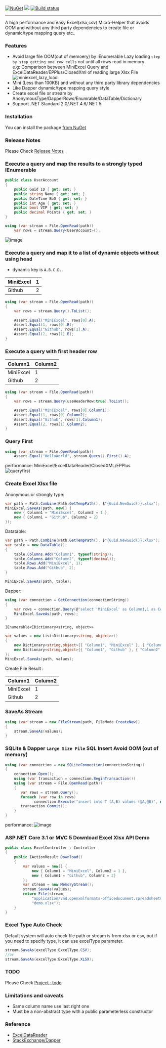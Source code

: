 [![NuGet](https://img.shields.io/nuget/v/MiniExcel.svg)](https://www.nuget.org/packages/MiniExcel)  [![](https://img.shields.io/nuget/dt/MiniExcel.svg)](https://www.nuget.org/packages/MiniExcel)  [![Build status](https://ci.appveyor.com/api/projects/status/b2vustrwsuqx45f4/branch/master?svg=true)](https://ci.appveyor.com/project/shps951023/miniexcel/branch/master)

---

A high performance and easy Excel(xlsx,csv) Micro-Helper that avoids OOM and without any third party dependencies to create file or dynamic/type mapping query etc..

### Features
- Avoid large file OOM(out of memoery) by IEnumerable Lazy loading `step by step getting one row cells` not until all rows read in memory  
e.g:  Comparison between MiniExcel Query and ExcelDataReader/EPPlus/ClosedXml of reading large Xlsx File
![miniexcel_lazy_load](https://user-images.githubusercontent.com/12729184/111034290-e5588a80-844f-11eb-8c84-6fdb6fb8f403.gif)
- Mini (Less than 100KB) and without any third party library dependencies
- Like Dapper dynamic/type mapping query style 
- Create excel file or stream by AnonymousType/DapperRows/Enumrable/DataTable/Dictionary
- Support .NET Standard 2.0/.NET 4.6/.NET 5

### Installation

You can install the package [from NuGet](https://www.nuget.org/packages/MiniExcel)

### Release Notes

Please Check [Release Notes](https://github.com/shps951023/MiniExcel/tree/master/docs)

### Execute a query and map the results to a strongly typed IEnumerable

```C#
public class UserAccount
{
    public Guid ID { get; set; }
    public string Name { get; set; }
    public DateTime BoD { get; set; }
    public int Age { get; set; }
    public bool VIP { get; set; }
    public decimal Points { get; set; }
}

using (var stream = File.OpenRead(path))
    var rows = stream.Query<UserAccount>();
```

![image](https://user-images.githubusercontent.com/12729184/111107423-c8c46b80-8591-11eb-982f-c97a2dafb379.png)


### Execute a query and map it to a list of dynamic objects without using head 

* dynamic key is `A.B.C.D..`

| MiniExcel     | 1     | 
| -------- | -------- | 
| Github     | 2     | 

```C#
using (var stream = File.OpenRead(path))
{
    var rows = stream.Query().ToList();
                
    Assert.Equal("MiniExcel", rows[0].A);
    Assert.Equal(1, rows[0].B);
    Assert.Equal("Github", rows[1].A);
    Assert.Equal(2, rows[1].B);
}
```

### Execute a query with first header row

| Column1 | Column2 | 
| -------- | -------- | 
| MiniExcel     | 1     |  
| Github     | 2     | 


```C#
using (var stream = File.OpenRead(path))
{
    var rows = stream.Query(useHeaderRow:true).ToList();

    Assert.Equal("MiniExcel", rows[0].Column1);
    Assert.Equal(1, rows[0].Column2);
    Assert.Equal("Github", rows[1].Column1);
    Assert.Equal(2, rows[1].Column2);
}
```

### Query First

```C#
using (var stream = File.OpenRead(path))
    Assert.Equal("HelloWorld", stream.Query().First().A);
```

performance:  MiniExcel/ExcelDataReader/ClosedXML/EPPlus  
![queryfirst](https://user-images.githubusercontent.com/12729184/111072392-6037a900-8515-11eb-9693-5ce2dad1e460.gif)


### Create Excel Xlsx file

Anonymous or strongly type:
```C#
var path = Path.Combine(Path.GetTempPath(), $"{Guid.NewGuid()}.xlsx");
MiniExcel.SaveAs(path, new[] {
    new { Column1 = "MiniExcel", Column2 = 1 },
    new { Column1 = "Github", Column2 = 2}
});
```

Datatable:  
```C#
var path = Path.Combine(Path.GetTempPath(), $"{Guid.NewGuid()}.xlsx");
var table = new DataTable();
{
    table.Columns.Add("Column1", typeof(string));
    table.Columns.Add("Column2", typeof(decimal));
    table.Rows.Add("MiniExcel", 1);
    table.Rows.Add("Github", 2);
}

MiniExcel.SaveAs(path, table);
```

Dapper:  
```C#
using (var connection = GetConnection(connectionString))
{
    var rows = connection.Query(@"select 'MiniExcel' as Column1,1 as Column2 union all select 'Github',2");
    MiniExcel.SaveAs(path, rows);
}
```

`IEnumerable<IDictionary<string, object>>`
```C#
var values = new List<Dictionary<string, object>>()
{
    new Dictionary<string,object>{{ "Column1", "MiniExcel" }, { "Column2", 1 } },
    new Dictionary<string,object>{{ "Column1", "Github" }, { "Column2", 2 } }
};
MiniExcel.SaveAs(path, values);
```

Create File Result : 

| Column1 | Column2 | 
| -------- | -------- | 
| MiniExcel     | 1     |  
| Github     | 2     | 

### SaveAs Stream

```C#
using (var stream = new FileStream(path, FileMode.CreateNew))
{
    stream.SaveAs(values);
}
```


### SQLite & Dapper `Large Size File` SQL Insert Avoid OOM (out of memory) 

```C#
using (var connection = new SQLiteConnection(connectionString))
{
    connection.Open();
    using (var transaction = connection.BeginTransaction())
    using (var stream = File.OpenRead(path))
    {
	   var rows = stream.Query();
	   foreach (var row in rows)
			 connection.Execute("insert into T (A,B) values (@A,@B)", new { row.A, row.B }, transaction: transaction);
	   transaction.Commit();
    }
}
```

performance:
![image](https://user-images.githubusercontent.com/12729184/111072579-2dda7b80-8516-11eb-9843-c01a1edc88ec.png)


### ASP.NET Core 3.1 or MVC 5 Download Excel Xlsx API Demo

```C#
public class ExcelController : Controller
{
    public IActionResult Download()
    {
        var values = new[] {
            new { Column1 = "MiniExcel", Column2 = 1 },
            new { Column1 = "Github", Column2 = 2}
        };
        var stream = new MemoryStream();
        stream.SaveAs(values);
        return File(stream,
            "application/vnd.openxmlformats-officedocument.spreadsheetml.sheet",
            "demo.xlsx");
    }
}
```

### Excel Type Auto Check

Default system will auto check file path or stream is from xlsx or csv, but if you need to specify type, it can use excelType parameter.
```C#
stream.SaveAs(excelType:ExcelType.CSV);
//or
stream.SaveAs(excelType:ExcelType.XLSX);
```

### TODO

Please Check [Project · todo](https://github.com/shps951023/MiniExcel/projects/1?fullscreen=true)

### Limitations and caveats 

- Same column name use last right one 
- Must be a non-abstract type with a public parameterless constructor 

### Reference

- [ExcelDataReader](https://github.com/ExcelDataReader/ExcelDataReader)   
- [StackExchange/Dapper](https://github.com/StackExchange/Dapper)    
